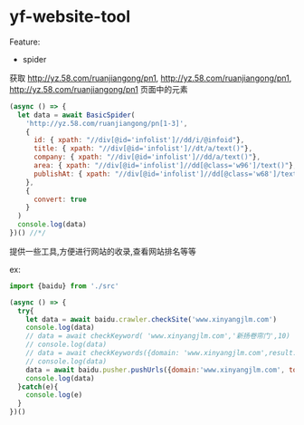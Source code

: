 # yf-website-tool

Feature:

- spider

获取 http://yz.58.com/ruanjiangong/pn1, http://yz.58.com/ruanjiangong/pn1, http://yz.58.com/ruanjiangong/pn1 页面中的元素

```javascript
(async () => {
  let data = await BasicSpider(
    'http://yz.58.com/ruanjiangong/pn[1-3]',
    {
      id: { xpath: "//div[@id='infolist']//dd/i/@infoid"},
      title: { xpath: "//div[@id='infolist']//dt/a/text()"},
      company: { xpath: "//div[@id='infolist']//dd/a/text()"},
      area: { xpath: "//div[@id='infolist']//dd[@class='w96']/text()"},
      publishAt: { xpath: "//div[@id='infolist']//dd[@class='w68']/text()"},
    },
    {
      convert: true
    }
  )
  console.log(data)
})() //*/

```


提供一些工具,方便进行网站的收录,查看网站排名等等

ex:

```javascript
import {baidu} from './src'

(async () => {
  try{
    let data = await baidu.crawler.checkSite('www.xinyangjlm.com')
    console.log(data)
    // data = await checkKeyword( 'www.xinyangjlm.com','新扬卷帘门',10)
    // console.log(data)
    // data = await checkKeywords({domain: 'www.xinyangjlm.com',result:{page:3}, keywords:['新扬卷帘门', '扬州卷帘门']})
    // console.log(data)
    data = await baidu.pusher.pushUrls({domain:'www.xinyangjlm.com', token: '0AYcFf1d70qGvufH', sitemap: 'baidusitemap.xml'})
    console.log(data)
  }catch(e){
    console.log(e)
  }
})()

```
